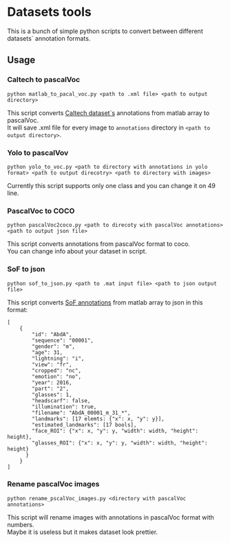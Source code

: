 # Datasets tools
This is a bunch of simple python scripts to convert between different datasets` annotation formats.

## Usage

### Caltech to pascalVoc
    python matlab_to_pacal_voc.py <path to .xml file> <path to output directory>
This script converts [Caltech dataset\`s](http://www.vision.caltech.edu/html-files/archive.html) annotations from matlab array to pascalVoc.  
It will save .xml file for every image to `annotations` directory in `<path to output directory>`.

### Yolo to pascalVov
    python yolo_to_voc.py <path to directory with annotations in yolo format> <path to output direcotry> <path to directory with images>
Currently this script supports only one class and you can change it on 49 line.

### PascalVoc to COCO
    python pascalVoc2coco.py <path to direcoty with pascalVoc annotations> <path to output json file>
This script converts annotations from pascalVoc format to coco.  
You can change info about your dataset in script.

### SoF to json
    python sof_to_json.py <path to .mat input file> <path to json output file>
This script converts [SoF annotations](https://sites.google.com/view/sof-dataset) from matlab array to json in this format:  

    [
        {
            "id": "AbdA",
            "sequence": "00001",
            "gender": "m",
            "age": 31,
            "lightning": "i",
            "view": "fr",
            "cropped": "nc",
            "emotion": "no",
            "year": 2016,
            "part": "2",
            "glasses": 1,
            "headscarf": false,
            "illumination": true,
            "filename": "AbdA_00001_m_31_*",
            "landmarks": [17 elemts: {"x": x, "y": y}],
            "estimated_landmarks": [17 bools],
            "face_ROI": {"x": x, "y": y, "width": width, "height": height},
            "glasses_ROI": {"x": x, "y": y, "width": width, "height": height}
          }
        }
    ]

### Rename pascalVoc images
    python rename_pscalVoc_images.py <directory with pascalVoc annotations>
This script will rename images with annotations in pascalVoc format with numbers.  
Maybe it is useless but it makes dataset look prettier.
